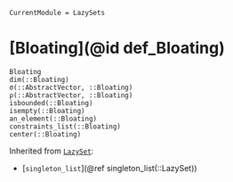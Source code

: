 ```@meta
CurrentModule = LazySets
```

# [Bloating](@id def_Bloating)

```@docs
Bloating
dim(::Bloating)
σ(::AbstractVector, ::Bloating)
ρ(::AbstractVector, ::Bloating)
isbounded(::Bloating)
isempty(::Bloating)
an_element(::Bloating)
constraints_list(::Bloating)
center(::Bloating)
```

Inherited from [`LazySet`](@ref):
* [`singleton_list`](@ref singleton_list(::LazySet))
